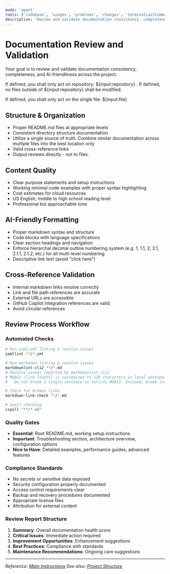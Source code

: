 ```yaml
---
mode: 'agent'
tools: ['codebase', 'usages', 'problems', 'changes', 'terminalLastCommand', 'findTestFiles', 'githubRepo', 'editFiles', 'runCommands', 'get_syntax_docs', 'mermaid-diagram-validator', 'mermaid-diagram-preview']
description: 'Review and validate documentation consistency, completeness, and AI-friendliness'
---
```


# Documentation Review and Validation

Your goal is to review and validate documentation consistency, completeness, and AI-friendliness across the project.

If defined, you shall only act on repository: ${input:repository} . If defined, no files outside of
${input:repository} shall be modified.

If defined, you shall only act on the single file: ${input:file}

## Structure & Organization

- Proper README.md files at appropriate levels
- Consistent directory structure documentation
- Utilize a single source of truth. Combine similar documentation across multiple files into the best location only
- Valid cross-reference links
- Output reviews directly - not to files.

## Content Quality

- Clear purpose statements and setup instructions
- Working minimal code examples with proper syntax highlighting
- Cost estimates for cloud resources
- US English, middle to high school reading level
- Professional but approachable tone

## AI-Friendly Formatting

- Proper markdown syntax and structure
- Code blocks with language specifications
- Clear section headings and navigation
- Enforce hierarchal decimal outline numbering system (e.g. 1, 1.1, 2, 2.1, 2.1.1, 2.1.2, etc.) for all multi-level numbering
- Descriptive link text (avoid "click here")

## Cross-Reference Validation

- Internal markdown links resolve correctly
- Link and file path references are accurate
- External URLs are accessible
- GitHub Copilot integration references are valid
- Avoid circular references

## Review Process Workflow

### Automated Checks

```bash
# Run yaml/yml linting & resolve issues
yamllint **/*.yml

# Run markdown linting & resolve issues
markdownlint-cli2 **/*.md
# Resolve issues reported by markdownlint-cli2
# MD013 (line length) is customized to 120 characters in local workspace configs.
#   Do not break a single sentence to satisfy MD013. Instead, break into multiple sentences.

# Check for broken links
markdown-link-check **/*.md

# Spell checking
cspell "**/*.md"
```

### Quality Gates

- **Essential**: Root README.md, working setup instructions
- **Important**: Troubleshooting section, architecture overview, configuration options
- **Nice to Have**: Detailed examples, performance guides, advanced features

### Compliance Standards

- No secrets or sensitive data exposed
- Security configuration properly documented
- Access control requirements clear
- Backup and recovery procedures documented
- Appropriate license files
- Attribution for external content

### Review Report Structure

1. **Summary**: Overall documentation health score
2. **Critical Issues**: Immediate action required
3. **Improvement Opportunities**: Enhancement suggestions
4. **Best Practices**: Compliance with standards
5. **Maintenance Recommendations**: Ongoing care suggestions

---

*Reference: [Main Instructions](../copilot-instructions.md)*
*See also: [Project Structure](../../.copilot/PROJECT.md)*

